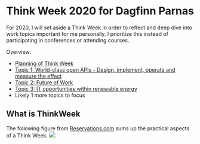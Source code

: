 # Think Week 2020 for Dagfinn Parnas
For 2020, I will set aside a Think Week in order to reflect and deep dive into work topics important for me personally. 
I prioritize this instead of participating in conferences or attending courses.

Overview: 
* [Planning of Think Week](https://github.com/elsewhat/thinkweek-dparnas-2020/milestone/1)
* [Topic 1: World-class open APIs - Design, implement, operate and measure the effect](https://github.com/elsewhat/thinkweek-dparnas-2020/milestone/2)
* [Topic 2: Future of Work](https://github.com/elsewhat/thinkweek-dparnas-2020/milestone/3)
* [Topic 3: IT opportunities within renewable energy](https://github.com/elsewhat/thinkweek-dparnas-2020/milestone/4)
* Likely 1 more topics to focus  

## What is ThinkWeek
The following figure from [Reservations.com](https://www.reservations.com/blog/resources/think-weeks/) sums up the practical aspects of a Think Week.
![](https://www.reservations.com/blog/wp-content/uploads/2019/06/think-week-03-1.jpg)

